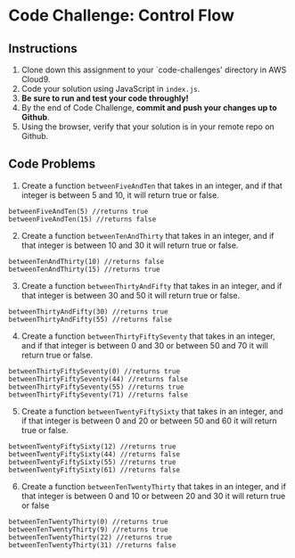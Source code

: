 # Code Challenge: Control Flow

## Instructions

1. Clone down this assignment to your `code-challenges' directory in AWS Cloud9.  
2. Code your solution using JavaScript in `index.js`. 
3. **Be sure to run and test your code throughly!**
4. By the end of Code Challenge, **commit and push your changes up to Github**.
5. Using the browser, verify that your solution is in your remote repo on Github.

## Code Problems

1. Create a function `betweenFiveAndTen` that takes in an integer, and if that integer is between 5 and 10, it will return true or false.
```
betweenFiveAndTen(5) //returns true
betweenFiveAndTen(15) //returns false 
```

2. Create a function `betweenTenAndThirty` that takes in an integer, and if that integer is between 10 and 30 it will return true or false.
```
betweenTenAndThirty(10) //returns false
betweenTenAndThirty(15) //returns true
```

3. Create a function `betweenThirtyAndFifty` that takes in an integer, and if that integer is between 30 and 50 it will return true or false.
```
betweenThirtyAndFifty(30) //returns true
betweenThirtyAndFifty(55) //returns false
```

4. Create a function `betweenThirtyFiftySeventy` that takes in an integer, and if that integer is between 0 and 30 or between 50 and 70 it will return true or false.
```
betweenThirtyFiftySeventy(0) //returns true
betweenThirtyFiftySeventy(44) //returns false
betweenThirtyFiftySeventy(55) //returns true
betweenThirtyFiftySeventy(71) //returns false
```

5. Create a function `betweenTwentyFiftySixty` that takes in an integer, and if that integer is between 0 and 20 or between 50 and 60 it will return true or  false.
```
betweenTwentyFiftySixty(12) //returns true
betweenTwentyFiftySixty(44) //returns false
betweenTwentyFiftySixty(55) //returns true
betweenTwentyFiftySixty(61) //returns false
```

6. Create a function `betweenTenTwentyThirty` that takes in an  integer, and if that integer is between 0 and 10 or between 20 and 30 it will return true or false
```
betweenTenTwentyThirty(0) //returns true
betweenTenTwentyThirty(9) //returns true
betweenTenTwentyThirty(22) //returns true
betweenTenTwentyThirty(31) //returns false
```
